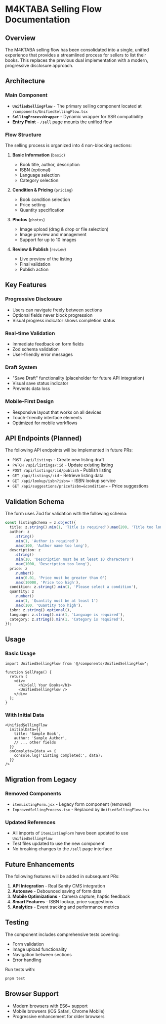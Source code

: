 # M4KTABA Selling Flow Documentation

## Overview

The M4KTABA selling flow has been consolidated into a single, unified experience that provides a streamlined process for sellers to list their books. This replaces the previous dual implementation with a modern, progressive disclosure approach.

## Architecture

### Main Component

- **`UnifiedSellingFlow`** - The primary selling component located at `/components/UnifiedSellingFlow.tsx`
- **`SellingProcessWrapper`** - Dynamic wrapper for SSR compatibility
- **Entry Point** - `/sell` page mounts the unified flow

### Flow Structure

The selling process is organized into 4 non-blocking sections:

1. **Basic Information** (`basic`)
   - Book title, author, description
   - ISBN (optional)
   - Language selection
   - Category selection

2. **Condition & Pricing** (`pricing`)
   - Book condition selection
   - Price setting
   - Quantity specification

3. **Photos** (`photos`)
   - Image upload (drag & drop or file selection)
   - Image preview and management
   - Support for up to 10 images

4. **Review & Publish** (`review`)
   - Live preview of the listing
   - Final validation
   - Publish action

## Key Features

### Progressive Disclosure

- Users can navigate freely between sections
- Optional fields never block progression
- Visual progress indicator shows completion status

### Real-time Validation

- Immediate feedback on form fields
- Zod schema validation
- User-friendly error messages

### Draft System

- "Save Draft" functionality (placeholder for future API integration)
- Visual save status indicator
- Prevents data loss

### Mobile-First Design

- Responsive layout that works on all devices
- Touch-friendly interface elements
- Optimized for mobile workflows

## API Endpoints (Planned)

The following API endpoints will be implemented in future PRs:

- `POST /api/listings` - Create new listing draft
- `PATCH /api/listings/:id` - Update existing listing
- `POST /api/listings/:id/publish` - Publish listing
- `GET /api/listings/:id` - Retrieve listing data
- `GET /api/lookup/isbn?isbn=` - ISBN lookup service
- `GET /api/suggestions/price?isbn=&condition=` - Price suggestions

## Validation Schema

The form uses Zod for validation with the following schema:

```typescript
const listingSchema = z.object({
  title: z.string().min(1, 'Title is required').max(200, 'Title too long'),
  author: z
    .string()
    .min(1, 'Author is required')
    .max(100, 'Author name too long'),
  description: z
    .string()
    .min(10, 'Description must be at least 10 characters')
    .max(1000, 'Description too long'),
  price: z
    .number()
    .min(0.01, 'Price must be greater than 0')
    .max(10000, 'Price too high'),
  condition: z.string().min(1, 'Please select a condition'),
  quantity: z
    .number()
    .min(1, 'Quantity must be at least 1')
    .max(100, 'Quantity too high'),
  isbn: z.string().optional(),
  language: z.string().min(1, 'Language is required'),
  category: z.string().min(1, 'Category is required'),
});
```

## Usage

### Basic Usage

```tsx
import UnifiedSellingFlow from '@/components/UnifiedSellingFlow';

function SellPage() {
  return (
    <div>
      <h1>Sell Your Books</h1>
      <UnifiedSellingFlow />
    </div>
  );
}
```

### With Initial Data

```tsx
<UnifiedSellingFlow
  initialData={{
    title: 'Sample Book',
    author: 'Sample Author',
    // ... other fields
  }}
  onComplete={data => {
    console.log('Listing completed:', data);
  }}
/>
```

## Migration from Legacy

### Removed Components

- `itemListingForm.jsx` - Legacy form component (removed)
- `ImprovedSellingProcess.tsx` - Replaced by `UnifiedSellingFlow.tsx`

### Updated References

- All imports of `itemListingForm` have been updated to use `UnifiedSellingFlow`
- Test files updated to use the new component
- No breaking changes to the `/sell` page interface

## Future Enhancements

The following features will be added in subsequent PRs:

1. **API Integration** - Real Sanity CMS integration
2. **Autosave** - Debounced saving of form data
3. **Mobile Optimizations** - Camera capture, haptic feedback
4. **Smart Features** - ISBN lookup, price suggestions
5. **Analytics** - Event tracking and performance metrics

## Testing

The component includes comprehensive tests covering:

- Form validation
- Image upload functionality
- Navigation between sections
- Error handling

Run tests with:

```bash
pnpm test
```

## Browser Support

- Modern browsers with ES6+ support
- Mobile browsers (iOS Safari, Chrome Mobile)
- Progressive enhancement for older browsers

